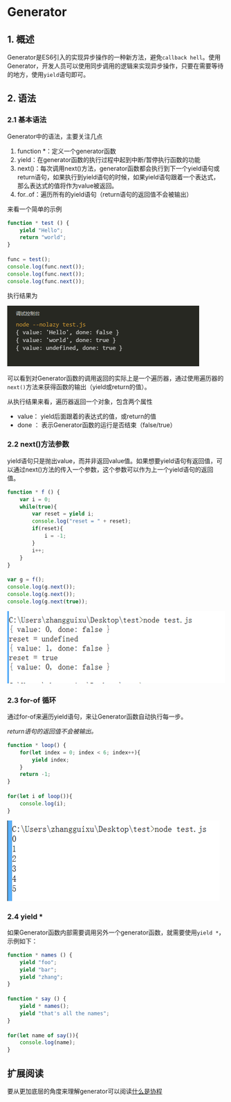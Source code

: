 # Generator

## 1. 概述

Generator是ES6引入的实现异步操作的一种新方法，避免`callback hell`。使用Generator，开发人员可以使用同步调用的逻辑来实现异步操作，只要在需要等待的地方，使用`yield`语句即可。

## 2. 语法

### 2.1 基本语法

Generator中的语法，主要关注几点

1. function *：定义一个generator函数
2. yield：在generator函数的执行过程中起到中断/暂停执行函数的功能
3. next()：每次调用next()方法，generator函数都会执行到下一个yield语句或return语句，如果执行到yield语句的时候，如果yield语句跟着一个表达式，那么表达式的值将作为value被返回。
4. for..of：遍历所有的yield语句（return语句的返回值不会被输出）

来看一个简单的示例

```javascript
function * test () {
    yield "Hello";
    return "world";
}

func = test();
console.log(func.next()); 
console.log(func.next());
console.log(func.next());
```

执行结果为

![generator-01.png](../../image/generator-01.png)

可以看到对Generator函数的调用返回的实际上是一个遍历器，通过使用遍历器的`next()`方法来获得函数的输出（yield或return的值）。

从执行结果来看，遍历器返回一个对象，包含两个属性

* value： yield后面跟着的表达式的值，或return的值
* done ： 表示Generator函数的运行是否结束（false/true）

### 2.2 next()方法参数

yield语句只是抛出value，而并非返回value值。如果想要yield语句有返回值，可以通过next()方法的传入一个参数，这个参数可以作为上一个yield语句的返回值。

```javascript
function * f () {
    var i = 0;
    while(true){
        var reset = yield i;
        console.log("reset = " + reset);
        if(reset){
            i = -1; 
        }
        i++;
    }
}

var g = f();
console.log(g.next()); 
console.log(g.next());
console.log(g.next(true));
```

![generator-next.png](../../image/generator-next.png)

### 2.3 for-of 循环

通过for-of来遍历yield语句，来让Generator函数自动执行每一步。

*return语句的返回值不会被输出。*

```javascript
function * loop() {
    for(let index = 0; index < 6; index++){
        yield index;
    }
    return -1;
}

for(let i of loop()){
    console.log(i);
}
```

![generator-for-of.png](../../image/generator-for-of.png)

### 2.4 yield *

如果Generator函数内部需要调用另外一个generator函数，就需要使用`yield *`，示例如下：

```javascript
function * names () {
    yield "foo";
    yield "bar";
    yield "zhang";
}

function * say () {
    yield * names();
    yield "that's all the names";
}

for(let name of say()){
    console.log(name);
}
```

## 扩展阅读

要从更加底层的角度来理解generator可以阅读[什么是协程](../core/coroutine.md)